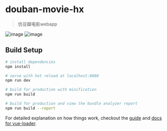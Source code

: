 # douban-movie-hx

> 仿豆瓣电影webapp

![image](https://github.com/buptsky/vue-douban-movie/raw/master/screenshots/move-show.gif)
![image](https://github.com/buptsky/vue-douban-movie/raw/master/screenshots/detail.gif)

## Build Setup

``` bash
# install dependencies
npm install

# serve with hot reload at localhost:8080
npm run dev

# build for production with minification
npm run build

# build for production and view the bundle analyzer report
npm run build --report
```

For detailed explanation on how things work, checkout the [guide](http://vuejs-templates.github.io/webpack/) and [docs for vue-loader](http://vuejs.github.io/vue-loader).
